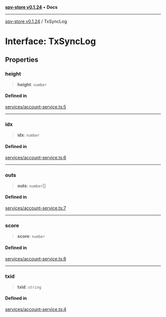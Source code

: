 [**spv-store v0.1.24**](../README.md) • **Docs**

***

[spv-store v0.1.24](../globals.md) / TxSyncLog

# Interface: TxSyncLog

## Properties

### height

> **height**: `number`

#### Defined in

[services/account-service.ts:5](https://github.com/bitcoin-sv/spv-store/blob/03686d41c08cfcf21568a9b1fd3404a8ac07fb36/src/services/account-service.ts#L5)

***

### idx

> **idx**: `number`

#### Defined in

[services/account-service.ts:6](https://github.com/bitcoin-sv/spv-store/blob/03686d41c08cfcf21568a9b1fd3404a8ac07fb36/src/services/account-service.ts#L6)

***

### outs

> **outs**: `number`[]

#### Defined in

[services/account-service.ts:7](https://github.com/bitcoin-sv/spv-store/blob/03686d41c08cfcf21568a9b1fd3404a8ac07fb36/src/services/account-service.ts#L7)

***

### score

> **score**: `number`

#### Defined in

[services/account-service.ts:8](https://github.com/bitcoin-sv/spv-store/blob/03686d41c08cfcf21568a9b1fd3404a8ac07fb36/src/services/account-service.ts#L8)

***

### txid

> **txid**: `string`

#### Defined in

[services/account-service.ts:4](https://github.com/bitcoin-sv/spv-store/blob/03686d41c08cfcf21568a9b1fd3404a8ac07fb36/src/services/account-service.ts#L4)

